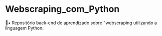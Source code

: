 # Webscraping_com_Python
🐍• Repositório back-end de aprendizado sobre "webscraping utilizando a linguagem Python.
